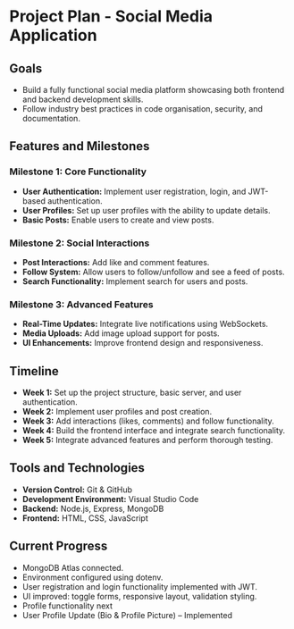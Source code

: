 # Project Plan - Social Media Application

## Goals
- Build a fully functional social media platform showcasing both frontend and backend development skills.
- Follow industry best practices in code organisation, security, and documentation.

## Features and Milestones

### Milestone 1: Core Functionality
- **User Authentication:** Implement user registration, login, and JWT-based authentication.
- **User Profiles:** Set up user profiles with the ability to update details.
- **Basic Posts:** Enable users to create and view posts.

### Milestone 2: Social Interactions
- **Post Interactions:** Add like and comment features.
- **Follow System:** Allow users to follow/unfollow and see a feed of posts.
- **Search Functionality:** Implement search for users and posts.

### Milestone 3: Advanced Features
- **Real-Time Updates:** Integrate live notifications using WebSockets.
- **Media Uploads:** Add image upload support for posts.
- **UI Enhancements:** Improve frontend design and responsiveness.

## Timeline
- **Week 1:** Set up the project structure, basic server, and user authentication.
- **Week 2:** Implement user profiles and post creation.
- **Week 3:** Add interactions (likes, comments) and follow functionality.
- **Week 4:** Build the frontend interface and integrate search functionality.
- **Week 5:** Integrate advanced features and perform thorough testing.

## Tools and Technologies
- **Version Control:** Git & GitHub
- **Development Environment:** Visual Studio Code
- **Backend:** Node.js, Express, MongoDB
- **Frontend:** HTML, CSS, JavaScript


## Current Progress
- MongoDB Atlas connected.
- Environment configured using dotenv.
- User registration and login functionality implemented with JWT.
- UI improved: toggle forms, responsive layout, validation styling.
- Profile functionality next
- User Profile Update (Bio & Profile Picture) – Implemented